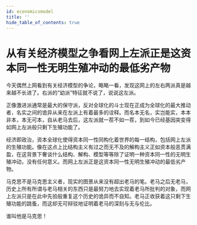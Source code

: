 ```yaml
---
id: economicsmodel
title: ''
hide_table_of_contents: true
---
```


# 从有关经济模型之争看网上左派正是这资本同一性无明生殖冲动的最低劣产物

今天偶然上网看到有关经济模型的争论，略略一看，发现这网上的左右两派真是越来越不长进了。右派的“幼派”特征就不说了，说说这左派。

正像激进派通常是最大的保守派，反对全球化的斗士现在正成为全球化的最大推动者，名实之间的诡异从来在左派上有着最多的诠释。而名本无名，实岂能实，本本非本，本无可本，自从老马去后，这左派就一茬不如一茬，到如今已经基因突变得如网上左派般只剩下生殖功能了。

经济即政治，资本全球化使得资本同一性同构化着世界的每一结构，包括网上左派的生殖功能。像在这点上比结构主义有过之而无不及的解构主义正如资本般恶贯满盈，在这背景下奢谈什么结构、解构、模型等等除了证明一种资本同一性的无明生殖冲动，没有任何意义。而网上左派正是这资本同一性无明生殖冲动的最低劣产物。

马克思不是马克思主义者，现实的图景从来没有超出老马的笔。老马之后无老马，历史上所有所谓与老马相关的东西只是最努力地去实现着老马所批判的对象，而网上左派只是在此中先验般重复这个历史的诡异而不自知。老马正收获着这只剩下生殖功能的跳蚤，而这却无可辩驳地证明着老马的深刻与无与伦比。

谁叫他是马克思！